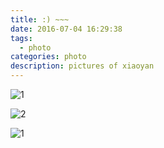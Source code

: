 ```yaml
---
title: :) ~~~
date: 2016-07-04 16:29:38
tags:
  - photo
categories: photo
description: pictures of xiaoyan
---
```


![1](http://imglf2.nosdn.127.net/img/ekhIbkNDdEhLQmNHYnkzY2VXUkpYdkVzSk1lcXZVTHJzbjU4bzlhTHAySUh2eGdOTk05ck1nPT0.jpg?imageView&thumbnail=2000y1333&type=jpg&quality=96&stripmeta=0&type=jpg)

<!-- more -->

![2](http://imglf0.nosdn.127.net/img/ekhIbkNDdEhLQmNHYnkzY2VXUkpYb0FZOWJLNVMzU0s2V3RWenlsMExTeXJINVVLaStyR1JRPT0.jpg?imageView&thumbnail=2000y1333&type=jpg&quality=96&stripmeta=0&type=jpg)

![1](http://imglf1.nosdn.127.net/img/ekhIbkNDdEhLQmNHYnkzY2VXUkpYcmJhS3p5dWljQklwTThyRUhoVUgwbmZ5Q0M4WXp3aG5BPT0.jpg?imageView&thumbnail=2000y1333&type=jpg&quality=96&stripmeta=0&type=jpg)
